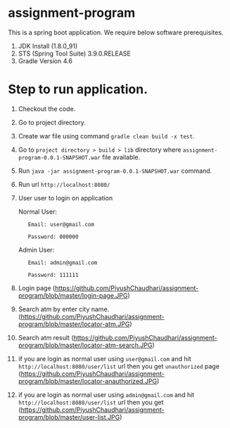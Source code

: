 # assignment-program

This is a spring boot application.
We require below software prerequisites.

1) JDK Install (1.8.0_91)
2) STS (Spring Tool Suite) 3.9.0.RELEASE
3) Gradle Version 4.6


# Step to run application.

1) Checkout the code.
2) Go to project directory.
3) Create war file using command `gradle clean build -x test`.
4) Go to `project directory > build > lib` directory where `assignment-program-0.0.1-SNAPSHOT.war` file available.
5) Run `java -jar assignment-program-0.0.1-SNAPSHOT.war` command.
6) Run url `http://localhost:8080/`
7) User  user to login on application

   Normal User:
   
          Email: user@gmail.com
          
          Password: 000000
          
   Admin User:
   
          Email: admin@gmail.com
          
          Password: 111111
 
 8) Login page (https://github.com/PiyushChaudhari/assignment-program/blob/master/login-page.JPG)
 
 9) Search atm by enter city name. (https://github.com/PiyushChaudhari/assignment-program/blob/master/locator-atm.JPG)
 
 10) Search atm result (https://github.com/PiyushChaudhari/assignment-program/blob/master/locator-atm-search.JPG)
 
 11) if you are login as normal user using `user@gmail.com` and hit `http://localhost:8080/user/list` url then you get `unauthorized` page (https://github.com/PiyushChaudhari/assignment-program/blob/master/locator-anauthorized.JPG)
 
 12) if you are login as normal user using `admin@gmail.com` and hit `http://localhost:8080/user/list` url then you get (https://github.com/PiyushChaudhari/assignment-program/blob/master/user-list.JPG)
